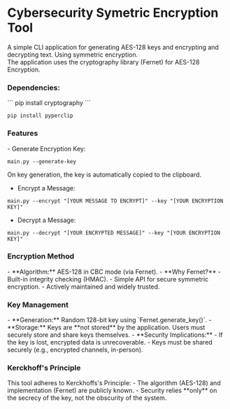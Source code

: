 # Cybersecurity Symetric Encryption Tool
A simple CLI application for generating AES-128 keys and encrypting and decrypting text.
Using symmetric encryption.
<br>
The application uses the cryptography library (Fernet) for AES-128 Encryption. 

<h3>Dependencies:</h3>
``` pip install cryptography ```

``` pip install pyperclip ```

<h3>Features</h3>
- Generate Encryption Key: 

```main.py --generate-key```

On key generation, the key is automatically copied to the clipboard.

- Encrypt a Message:

```main.py --encrypt "[YOUR MESSAGE TO ENCRYPT]" --key "[YOUR ENCRYPTION KEY]"```

- Decrypt a Message:

```main.py --decrypt "[YOUR ENCRYPTED MESSAGE]" --key "[YOUR ENCRYPTION KEY]"```


<h3>Encryption Method</h3>
- **Algorithm:** AES-128 in CBC mode (via Fernet).
- **Why Fernet?**
  - Built-in integrity checking (HMAC).
  - Simple API for secure symmetric encryption.
  - Actively maintained and widely trusted.

<h3>Key Management</h3>
- **Generation:** Random 128-bit key using `Fernet.generate_key()`.
- **Storage:** Keys are **not stored** by the application. Users must securely store and share keys themselves.
- **Security Implications:**
  - If the key is lost, encrypted data is unrecoverable.
  - Keys must be shared securely (e.g., encrypted channels, in-person).

<h3>Kerckhoff's Principle</h3>
This tool adheres to Kerckhoffs's Principle:
- The algorithm (AES-128) and implementation (Fernet) are publicly known.
- Security relies **only** on the secrecy of the key, not the obscurity of the system.